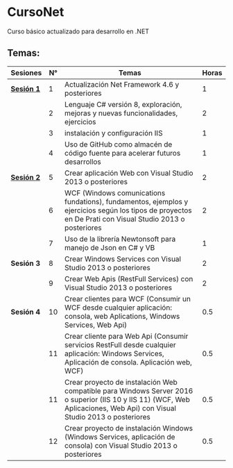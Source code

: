 # CursoNet
Curso básico actualizado para desarrollo en .NET 

## Temas:

| Sesiones | N° | Temas                                                                                                                                                                    | Horas |
|----------|----|--------------------------------------------------------------------------------------------------------------------------------------------------------------------------|-------|
| [**Sesión 1**](/session1.md) | 1  | Actualización Net Framework 4.6 y posteriores                                                                                                                            | 1     |
|          | 2  | Lenguaje C# versión 8, exploración, mejoras y nuevas funcionalidades, ejercicios                                                                                         | 2     |
|          | 3  | instalación y configuración IIS                                                                                                                                          | 1     |
|          | 4  | Uso de GitHub como almacén de código fuente para acelerar futuros desarrollos                                                                                            | 1     |
| [**Sesión 2**](/session2.md) | 5  | Crear aplicación Web con Visual Studio 2013 o posteriores                                                                                                                | 2     |
|          | 6  | WCF (Windows comunications fundations), fundamentos, ejemplos y ejercicios según los tipos de proyectos en De Prati con Visual Studio 2013 o posteriores                 | 2     |
|          | 7  | Uso de la librería Newtonsoft para manejo de Json en C# y VB                                                                                                             | 1     |
| **Sesión 3** | 8  | Crear Windows Services con Visual Studio 2013 o posteriores                                                                                                              | 2     |
|          | 9  | Crear Web Apis (RestFull Services) con Visual Studio 2013 o posteriores                                                                                                  | 2     |
| **Sesión 4** | 10 | Crear clientes para WCF (Consumir un WCF desde cualquier aplicación: consola, web Aplications, Windows Services, Web Api)                                                | 0.5   |
|          | 11 | Crear cliente para Web Api (Consumir servicios RestFull desde cualquier aplicación: Windows Services, Aplicación de consola. Aplicación web, WCF)                        | 0.5   |
|          | 11 | Crear proyecto de instalación Web compatible para Windows Server 2016 o superior (IIS 10 y IIS 11) (WCF, Web Aplicaciones, Web Api) con Visual Studio 2013 o posteriores | 0.5   |
|          | 12 | Crear proyecto de instalación Windows (Windows Services, aplicación de consola) con Visual Studio 2013 o posteriores                                                     | 0.5   |